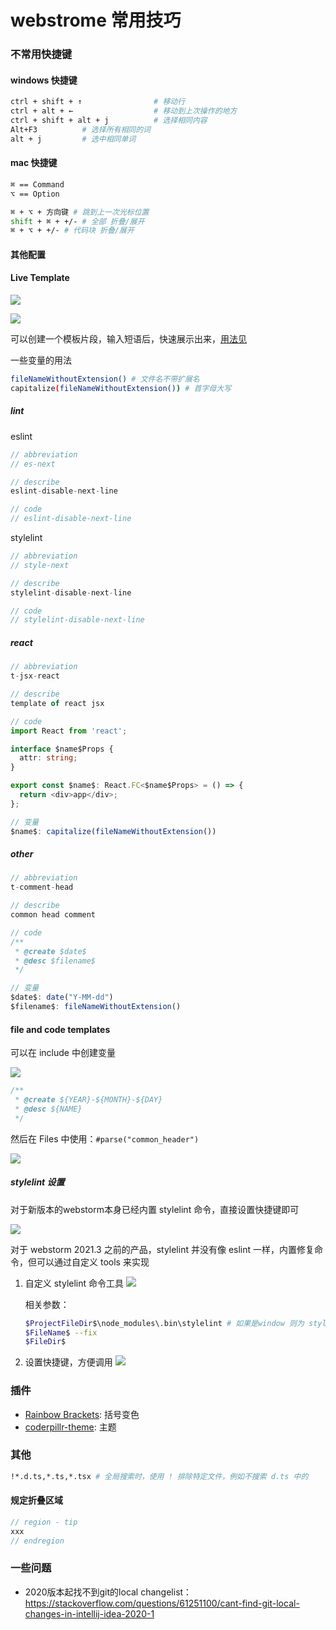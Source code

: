 # webstrome 常用技巧

### 不常用快捷键

#### windows 快捷键

```bash
ctrl + shift + ↑                # 移动行
ctrl + alt + ←                  # 移动到上次操作的地方
ctrl + shift + alt + j          # 选择相同内容
Alt+F3          # 选择所有相同的词
alt + j         # 选中相同单词
```

#### mac 快捷键

```bash
⌘ == Command
⌥ == Option

⌘ + ⌥ + 方向键 # 跳到上一次光标位置
shift + ⌘ + +/- # 全部 折叠/展开
⌘ + ⌥ + +/- # 代码块 折叠/展开
```

#### 其他配置

#### Live Template

![](./webstorm.asset/template1.png)

![](./webstorm.asset/template0.png)

可以创建一个模板片段，输入短语后，快速展示出来，[用法见](https://jetbrains.com.zh.xy2401.com/help/webstorm/template-variables.html)

一些变量的用法

```bash
fileNameWithoutExtension() # 文件名不带扩展名
capitalize(fileNameWithoutExtension()) # 首字母大写
```

##### lint

eslint

```js
// abbreviation
// es-next

// describe
eslint-disable-next-line

// code
// eslint-disable-next-line
```

stylelint

```js
// abbreviation
// style-next

// describe
stylelint-disable-next-line

// code
// stylelint-disable-next-line
```

##### react

```typescript
// abbreviation
t-jsx-react

// describe
template of react jsx

// code
import React from 'react';

interface $name$Props {
  attr: string;
}

export const $name$: React.FC<$name$Props> = () => {
  return <div>app</div>;
};

// 变量
$name$: capitalize(fileNameWithoutExtension())
```

##### other

```js
// abbreviation
t-comment-head

// describe
common head comment

// code
/**
 * @create $date$
 * @desc $filename$
 */

// 变量
$date$: date("Y-MM-dd")
$filename$: fileNameWithoutExtension()
```

#### file and code templates

可以在 include 中创建变量

![](./webstorm.asset/template2.png)

```js
/**
 * @create ${YEAR}-${MONTH}-${DAY}
 * @desc ${NAME}
 */
```

然后在 Files 中使用：`#parse("common_header")`

![](./webstorm.asset/template3.png)

##### stylelint 设置

对于新版本的webstorm本身已经内置 stylelint 命令，直接设置快捷键即可

![](./webstorm.asset/stylelint3.png)

对于 webstorm 2021.3 之前的产品，stylelint 并没有像 eslint 一样，内置修复命令，但可以通过自定义 tools 来实现

1. 自定义 stylelint 命令工具
    ![](./webstorm.asset/stylelint1.png)

    相关参数：

    ```bash
    $ProjectFileDir$\node_modules\.bin\stylelint # 如果是window 则为 stylelint.cmd
    $FileName$ --fix
    $FileDir$
    ```

2. 设置快捷键，方便调用
   ![](./webstorm.asset/stylelint2.png)

### 插件

- [Rainbow Brackets](https://plugins.jetbrains.com/plugin/10080-rainbow-brackets): 括号变色
- [coderpillr-theme](https://plugins.jetbrains.com/plugin/12878-coderpillr-theme): 主题

### 其他

```bash
!*.d.ts,*.ts,*.tsx # 全局搜索时，使用 ! 排除特定文件，例如不搜索 d.ts 中的
```

#### 规定折叠区域

```js
// region - tip
xxx
// endregion
```

### 一些问题

- 2020版本起找不到git的local changelist：<https://stackoverflow.com/questions/61251100/cant-find-git-local-changes-in-intellij-idea-2020-1>
